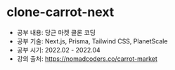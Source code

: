 # clone-carrot-next

- 공부 내용: 당근 마켓 클론 코딩
- 공부 기술: Next.js, Prisma, Tailwind CSS, PlanetScale
- 공부 시기: 2022.02 - 2022.04
- 강의 출처: https://nomadcoders.co/carrot-market
